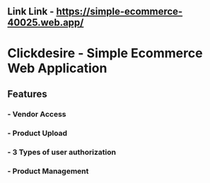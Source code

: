 ## Link Link - https://simple-ecommerce-40025.web.app/
# Clickdesire - Simple Ecommerce Web Application
## Features
### - Vendor Access
### - Product Upload
### - 3 Types of user authorization
### - Product Management
